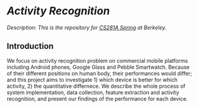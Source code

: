 # _Activity Recognition_

_Description: This is the repository for [CS281A Spring](http://www.cs.berkeley.edu/~jordan/courses/281A-spring14/) at Berkeley._

## Introduction
We focus on activity recognition problem on commercial mobile
platforms including Android phones, Google Glass and Pebble
Smartwatch. Because of their different positions on human body, their
performances would differ; and this project aims to investigate 1)
which device is better for which activity, 2) the quantitative
differnece. We describe the whole process of system implementation,
data collection, feature extraction and activity recognition, and
present our findings of the performance for each device.






